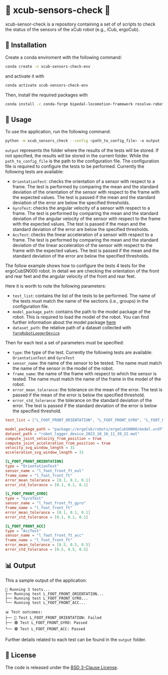 # 🧪 xcub-sensors-check 🧪

xcub-sensor-check is a repository containing a set of of scripts to check the status of the sensors of the xCub robot (e.g., iCub, ergoCub).

## 🚀 Installation
Create a conda enviroment with the following command:

```bash
conda create -n xcub-sensors-check-env
```
and activate it with
```bash
conda activate xcub-sensors-check-env
```

Then, install the required packages with
```bash
conda install -c conda-forge bipedal-locomotion-framework resolve-robotics-uri-py h5py matplotlib scipy
```

## 📝 Usage
To use the application, run the following command:
```bash
python -m xcub_sensors_check --config <path_to_config_file> -o output
```

`output` represents the folder where the results of the tests will be stored. If not specified, the results will be stored in the current folder. While the `path_to_config_file` is the path to the configuration file.
The configuration file is required to configure the tests to be performed. Currently the following tests are available:
- `OrientationTest`: checks the orientation of a sensor with respect to a frame. The test is performed by comparing the mean and the standard deviation of the orientation of the sensor with respect to the frame with the expected values. The test is passed if the mean and the standard deviation of the error are below the specified thresholds.
- `GyroTest`: checks the angular velocity of a sensor with respect to a frame. The test is performed by comparing the mean and the standard deviation of the angular velocity of the sensor with respect to the frame with the expected values. The test is passed if the mean and the standard deviation of the error are below the specified thresholds.
- `AccTest`: checks the linear acceleration of a sensor with respect to a frame. The test is performed by comparing the mean and the standard deviation of the linear acceleration of the sensor with respect to the frame with the expected values. The test is passed if the mean and the standard deviation of the error are below the specified thresholds.

The follow example shows how to configure the tests 4 tests for the ergoCubSN000 robot. In detail we are checking the orientation of the front and rear feet and the angular velocity of the front and rear feet.

Here it is worth to note the following parameters:
- `test_list`: contains the list of the tests to be performed. The name of the tests must match the name of the sections (i.e., groups) in the configuration file.
- `model_package_path`: contains the path to the model package of the robot. This is required to load the model of the robot. You can find further information about the model package [here](https://github.com/ami-iit/resolve-robotics-uri-py)
- `dataset_path`: the relative path of a dataset collected with [`YarpRobotLoggerDevice`](https://github.com/ami-iit/bipedal-locomotion-framework/tree/7723da13e4ddab9ebafe53df1daacf2e04719126/devices/YarpRobotLoggerDevice)

Then for each test a set of parameters must be specified:
- `type`: the type of the test. Currently the following tests are available: `OrientationTest` and `GyroTest`
- `sensor_name`: the name of the sensor to be tested. The name must match the name of the sensor in the model of the robot.
- `frame_name`: the name of the frame with respect to which the sensor is tested. The name must match the name of the frame in the model of the robot.
- `error_mean_tolerance`: the tolerance on the mean of the error. The test is passed if the mean of the error is below the specified threshold.
- `error_std_tolerance`: the tolerance on the standard deviation of the error. The test is passed if the standard deviation of the error is below the specified threshold.

```toml
test_list = ["L_FOOT_FRONT_ORIENTATION", "L_FOOT_FRONT_GYRO", "L_FOOT_FRONT_ACC"]

model_package_path = "package://ergoCub/robots/ergoCubSN000/model.urdf"
dataset_path = "robot_logger_device_2023_10_16_11_39_22.mat"
compute_joint_velocity_from_position = true
compute_joint_acceleration_from_position = true
velocity_svg_window_length = 31
acceleration_svg_window_length = 31

[L_FOOT_FRONT_ORIENTATION]
type = "OrientationTest"
sensor_name = "l_foot_front_ft_eul"
frame_name = "l_foot_front_ft"
error_mean_tolerance = [0.1, 0.1, 0.1]
error_std_tolerance = [0.1, 0.1, 0.1]

[L_FOOT_FRONT_GYRO]
type = "GyroTest"
sensor_name = "l_foot_front_ft_gyro"
frame_name = "l_foot_front_ft"
error_mean_tolerance = [0.1, 0.1, 0.1]
error_std_tolerance = [0.1, 0.1, 0.1]

[L_FOOT_FRONT_ACC]
type = "AccTest"
sensor_name = "l_foot_front_ft_acc"
frame_name = "l_foot_front_ft"
error_mean_tolerance = [0.5, 0.5, 0.5]
error_std_tolerance = [0.5, 0.5, 0.5]
```

## 📊 Output
This a sample output of the application:
```
🧪 Running 3 tests...
├── Running test L_FOOT_FRONT_ORIENTATION...
├── Running test L_FOOT_FRONT_GYRO...
└── Running test L_FOOT_FRONT_ACC...

📊 Test outcomes:
├── 🔴 Test L_FOOT_FRONT_ORIENTATION: Failed
├── 🟢 Test L_FOOT_FRONT_GYRO: Passed
└── 🟢 Test L_FOOT_FRONT_ACC: Passed
```
Further details related to each test can be found in the `output` folder.

## 📜 License
The code is released under the [BSD 3-Clause License](./LICENSE).
